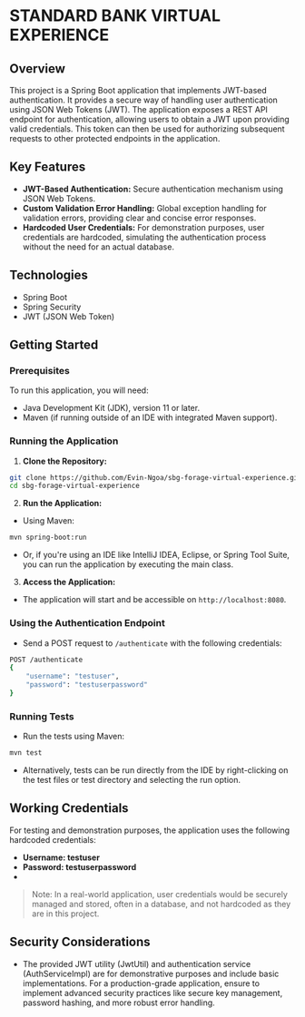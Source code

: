 # STANDARD BANK VIRTUAL EXPERIENCE

## Overview
This project is a Spring Boot application that implements JWT-based authentication. It provides a secure way of handling user authentication using JSON Web Tokens (JWT). The application exposes a REST API endpoint for authentication, allowing users to obtain a JWT upon providing valid credentials. This token can then be used for authorizing subsequent requests to other protected endpoints in the application.

## Key Features
- **JWT-Based Authentication:** Secure authentication mechanism using JSON Web Tokens.
- **Custom Validation Error Handling:** Global exception handling for validation errors, providing clear and concise error responses.
- **Hardcoded User Credentials:** For demonstration purposes, user credentials are hardcoded, simulating the authentication process without the need for an actual database.

## Technologies
- Spring Boot
- Spring Security
- JWT (JSON Web Token)
## Getting Started

### Prerequisites
To run this application, you will need:
- Java Development Kit (JDK), version 11 or later.
- Maven (if running outside of an IDE with integrated Maven support).

### Running the Application

1. **Clone the Repository:**
```sh
git clone https://github.com/Evin-Ngoa/sbg-forage-virtual-experience.git
cd sbg-forage-virtual-experience
```

2. **Run the Application:**
- Using Maven:
```sh
mvn spring-boot:run
```
- Or, if you're using an IDE like IntelliJ IDEA, Eclipse, or Spring Tool Suite, you can run the application by executing the main class.
3. **Access the Application:**
- The application will start and be accessible on `http://localhost:8080`.

### Using the Authentication Endpoint
- Send a POST request to `/authenticate` with the following credentials:
```sh
POST /authenticate
{
    "username": "testuser",
    "password": "testuserpassword"
}
```

### Running Tests
- Run the tests using Maven:
```sh
mvn test
```
- Alternatively, tests can be run directly from the IDE by right-clicking on the test files or test directory and selecting the run option.

## Working Credentials
For testing and demonstration purposes, the application uses the following hardcoded credentials:

- **Username: testuser**
- **Password: testuserpassword**
- 
> Note: In a real-world application, user credentials would be securely managed and stored, often in a database, and not hardcoded as they are in this project.

## Security Considerations
- The provided JWT utility (JwtUtil) and authentication service (AuthServiceImpl) are for demonstrative purposes and include basic implementations. For a production-grade application, ensure to implement advanced security practices like secure key management, password hashing, and more robust error handling.